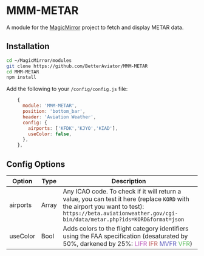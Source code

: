 # MMM-METAR

A module for the [MagicMirror](https://github.com/MichMich/MagicMirror) project to fetch and display METAR data.

## Installation

```bash
cd ~/MagicMirror/modules
git clone https://github.com/BetterAviator/MMM-METAR
cd MMM-METAR
npm install
```

Add the following to your `/config/config.js` file:

```js
    {
      module: 'MMM-METAR',
      position: 'bottom_bar',
      header: 'Aviation Weather',
      config: {
        airports: ['KFDK','KJYO','KIAD'],
        useColor: false,
      },
    },
```

## Config Options

| Option   | Type  | Description                                                                                                                                                                                                                                                                     |
| -------- | ----- | ------------------------------------------------------------------------------------------------------------------------------------------------------------------------------------------------------------------------------------------------------------------------------- |
| airports | Array | Any ICAO code. To check if it will return a value, you can test it here (replace `KORD` with the airport you want to test): `https://beta.aviationweather.gov/cgi-bin/data/metar.php?ids=KORD&format=json`                                                                      |
| useColor | Bool  | Adds colors to the flight category identifiers using the FAA specification (desaturated by 50%, darkened by 25%: <span style="color:#bf60bf">LIFR</span> <span style="color:#bf6060">IFR</span> <span style="color:#6060bf">MVFR</span> <span style="color:#60bf60">VFR</span>) |
